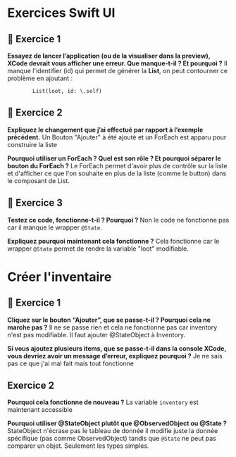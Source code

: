 #  Exercices Swift UI

## 🔧 Exercice 1

**Essayez de lancer l’application (ou de la visualiser dans la preview), XCode devrait vous afficher une erreur. Que manque-t-il ? Et pourquoi ?**
Il manque l'identifier (id) qui permet de générer la **List**, on peut contourner ce problème en ajoutant :
```
        List(loot, id: \.self)
```

## 🔧 Exercice 2
**Expliquez le changement que j’ai effectué par rapport à l’exemple précédent.**
Un Bouton "Ajouter" à été ajouté et un ForEach est apparu pour construire la liste

**Pourquoi utiliser un ForEach ? Quel est son rôle ? Et pourquoi séparer le bouton du ForEach ?**
Le ForEach permet d'avoir plus de contrôle sur la liste et d'afficher ce que l'on souhaite en plus de la liste (comme le button) dans le composant de List.


## 🔧 Exercice 3

**Testez ce code, fonctionne-t-il ? Pourquoi ?**
Non le code ne fonctionne pas car il manque le wrapper `@State`.

**Expliquez pourquoi maintenant cela fonctionne ?**
Cela fonctionne car le wrapper `@State` permet de rendre la variable "loot" modifiable.

# Créer l'inventaire

## 🔧 Exercice 1

**Cliquez sur le bouton “Ajouter”, que se passe-t-il ? Pourquoi cela ne marche pas ?**
Il ne se passe rien et cela ne fonctionne pas car inventory n'est pas modifiable. Il faut ajouter @StateObject à Inventory.

**Si vous ajoutez plusieurs items, que se passe-t-il dans la console XCode, vous devriez avoir un message d’erreur, expliquez pourquoi ?**
Je ne sais pas ce que j'ai mal fait mais tout fonctionne

## Exercice 2
**Pourquoi cela fonctionne de nouveau ?**
La variable `inventory` est maintenant accessible
 
**Pourquoi utiliser @StateObject plutôt que @ObservedObject ou @State ?**
StateObject n'écrase pas le tableau de donnée il modifie juste la donnée spécifique (pas comme ObservedObject) tandis que `@State` ne peut pas comparer un objet. Seulement les types simples.







